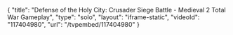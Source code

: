 {
    "title": "Defense of the Holy City: Crusader Siege Battle - Medieval 2 Total War Gameplay",
    "type": "solo",
    "layout": "iframe-static",
    "videoId": "117404980",
    "url": "\/tvpembed\/117404980"
}